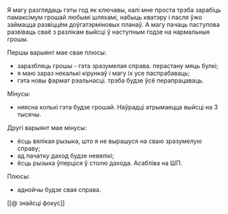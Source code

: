 
Я магу разглядаць гэты год як ключавы, калі мне проста трэба зарабіць памаксімум грошай любымі шляхамі, набыць кватэру і пасля ўжо займацца развіццём доўгатэрміновых планаў.
А магу пачаць паступова развіваць сваё з разлікам выйсці ў наступным годзе на нармальныя грошы.

Першы варыянт мае свае плюсы:
- заразбляць грошы - гэта зразумелая справа. перастану мяць булкі;
- я маю зараз некалькі кірункаў і магу іх усе паспрабаваць;
- гэта новы фармат рэальнасці. трэба будзе ўсё перапрацаваць.

Мінусы:
- няясна колькі гэта будзе грошай. Наўрадці атрымаецца выйсці на 3 тысячы.


Другі варыянт мае мінусы:
- ёсць вялікая рызыка, што я не вырашуся на сваю зразумелую справу;
- ад пачатку даход будзе невялікі;
- ёсць рызыка ўперціся ў столю дахода. Асабліва на ШП.

Плюсы:
- аднойчы будзе свая справа.

[[@ знайсці фокус]]
